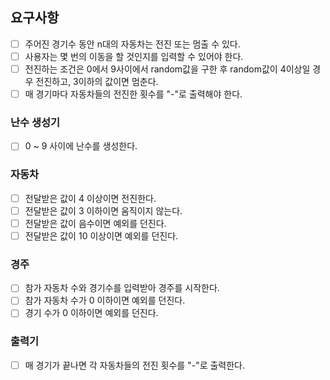 ## 요구사항

- [ ] 주어진 경기수 동안 n대의 자동차는 전진 또는 멈출 수 있다.
- [ ] 사용자는 몇 번의 이동을 할 것인지를 입력할 수 있어야 한다.
- [ ] 전진하는 조건은 0에서 9사이에서 random값을 구한 후 random값이 4이상일 경우 전진하고, 3이하의 값이면 멈춘다.
- [ ] 매 경기마다 자동차들의 전진한 횟수를 "-"로 출력해야 한다.

### 난수 생성기
- [ ] 0 ~ 9 사이에 난수를 생성한다.

### 자동차
- [ ] 전달받은 값이 4 이상이면 전진한다.
- [ ] 전달받은 값이 3 이하이면 움직이지 않는다.
- [ ] 전달받은 값이 음수이면 예외를 던진다.
- [ ] 전달받은 값이 10 이상이면 예외를 던진다.

### 경주
- [ ] 참가 자동차 수와 경기수를 입력받아 경주를 시작한다.
- [ ] 참가 자동차 수가 0 이하이면 예외를 던진다.
- [ ] 경기 수가 0 이하이면 예외를 던진다.

### 출력기
- [ ] 매 경기가 끝나면 각 자동차들의 전진 횟수를 "-"로 출력한다.